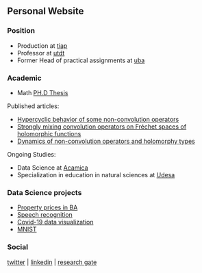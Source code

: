 ## Personal Website
### Position
- Production at [tiap](https://www.tiapsa.com/)
- Professor at [utdt](https://www.utdt.edu/)
- Former Head of practical assignments at [uba](http://web.dm.uba.ar/)


### Academic

- Math [PH.D Thesis](https://bibliotecadigital.exactas.uba.ar/collection/tesis/document/tesis_n6068_Savransky)

Published articles:
- [Hypercyclic behavior of some non-convolution operators](http://www.mathjournals.org/jot/2017-077-001/2017-077-001-003.html)
- [Strongly mixing convolution operators on Fréchet spaces of holomorphic functions](https://link.springer.com/article/10.1007/s00020-014-2182-5)
- [Dynamics of non-convolution operators and holomorphy types](https://www.sciencedirect.com/science/article/abs/pii/S0022247X18306814)

Ongoing Studies:
- Data Science at [Acamica](https://www.acamica.com/)
- Specialization in education in natural sciences at [Udesa](https://udesa.edu.ar/)


### Data Science projects

- [Property prices in BA](https://github.com/msavransky/properati)
- [Speech recognition](https://msavransky.github.io/Speech-Recognition/)
- [Covid-19 data visualization](https://github.com/msavransky/covid/blob/main/Covid_19_VIS.ipynb)
- [MNIST](https://github.com/msavransky/mnist/blob/main/MNIST.ipynb)

### Social 
[twitter](https://twitter.com/MartinSavransky) | [linkedin](https://www.linkedin.com/in/martin-savransky-24596836/) | [research gate](https://www.researchgate.net/profile/Martin-Savransky) 
